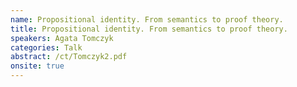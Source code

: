 ```yaml
---
name: Propositional identity. From semantics to proof theory.
title: Propositional identity. From semantics to proof theory.
speakers: Agata Tomczyk
categories: Talk
abstract: /ct/Tomczyk2.pdf
onsite: true
---
```

